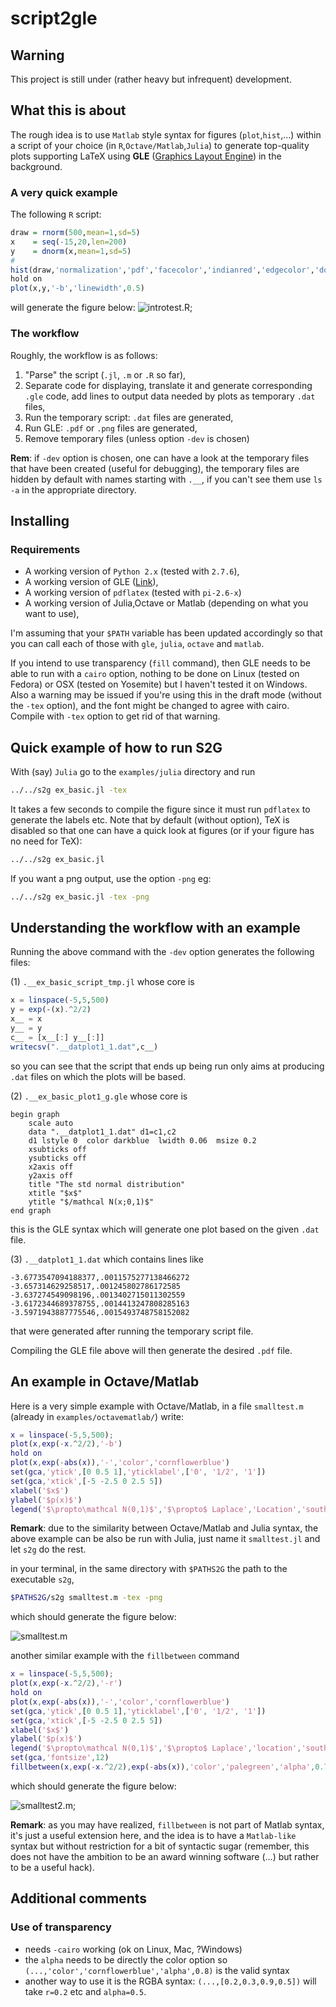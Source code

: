 # script2gle

## Warning

This project is still under (rather heavy but infrequent) development.

## What this is about

The rough idea is to use `Matlab` style syntax for figures (`plot`,`hist`,...) within a script of your choice (in `R`,`Octave/Matlab`,`Julia`) to generate top-quality plots supporting LaTeX using **GLE** ([Graphics Layout Engine](http://glx.sourceforge.net/index.html)) in the background.

### A very quick example

The following `R` script:

```R
draw = rnorm(500,mean=1,sd=5)
x    = seq(-15,20,len=200)
y 	 = dnorm(x,mean=1,sd=5)
#
hist(draw,'normalization','pdf','facecolor','indianred','edgecolor','dodgerblue')
hold on
plot(x,y,'-b','linewidth',0.5)
```

will generate the figure below:
![introtest.R](/examples/R/introtest_plot1_g.png);

### The workflow

Roughly, the workflow is as follows:

1. "Parse" the script (`.jl`, `.m` or `.R` so far),
2. Separate code for displaying, translate it and generate corresponding `.gle` code, add lines to output data needed by plots as temporary `.dat` files,
3. Run the temporary script: `.dat` files are generated,
4. Run GLE: `.pdf` or `.png` files are generated,
5. Remove temporary files (unless option `-dev` is chosen)

**Rem**: if `-dev` option is chosen, one can have a look at the temporary files that have been created (useful for debugging), the temporary files are hidden by default with names starting with `.__`, if you can't see them use `ls -a` in the appropriate directory.

## Installing

### Requirements

- A working version of `Python 2.x` (tested with `2.7.6`),
- A working version of GLE ([Link](http://glx.sourceforge.net/index.html)),
- A working version of `pdflatex` (tested with `pi-2.6-x`)
- A working version of Julia,Octave or Matlab (depending on what you want to use),

I'm assuming that your `$PATH` variable has been updated accordingly so that you can call each of those with `gle`, `julia`, `octave` and `matlab`.

If you intend to use transparency (`fill` command), then GLE needs to be able to run with a `cairo` option, nothing to be done on Linux (tested on Fedora) or OSX (tested on Yosemite) but I haven't tested it on Windows. Also a warning may be issued if you're using this in the draft mode (without the `-tex` option), and the font might be changed to agree with cairo. Compile with `-tex` option to get rid of that warning.

## Quick example of how to run S2G

With (say) `Julia` go to the `examples/julia` directory and run

```Bash
../../s2g ex_basic.jl -tex
```

It takes a few seconds to compile the figure since it must run `pdflatex` to generate the labels etc. Note that by default (without option), TeX is disabled so that one can have a quick look at figures (or if your figure has no need for TeX):

```Bash
../../s2g ex_basic.jl
```

If you want a png output, use the option `-png` eg:

```Bash
../../s2g ex_basic.jl -tex -png
```

## Understanding the workflow with an example

Running the above command with the `-dev` option generates the following files:

(1) `.__ex_basic_script_tmp.jl` whose core is
```Julia
x = linspace(-5,5,500)
y = exp(-(x).^2/2)
x__ = x
y__ = y
c__ = [x__[:] y__[:]]
writecsv(".__datplot1_1.dat",c__)
```
so you can see that the script that ends up being run only aims at producing `.dat` files on which the plots will be based. 

(2) `.__ex_basic_plot1_g.gle` whose core is
```
begin graph
	scale auto
	data ".__datplot1_1.dat" d1=c1,c2
	d1 lstyle 0  color darkblue  lwidth 0.06  msize 0.2 
	xsubticks off 
	ysubticks off
	x2axis off
	y2axis off
	title "The std normal distribution"
	xtitle "$x$"
	ytitle "$/mathcal N(x;0,1)$"
end graph
```
this is the GLE syntax which will generate one plot based on the given `.dat` file.

(3) `.__datplot1_1.dat` which contains lines like
```
-3.6773547094188377,.0011575277138466272
-3.657314629258517,.001245802786172585
-3.637274549098196,.0013402715011302559
-3.6172344689378755,.0014413247808285163
-3.5971943887775546,.0015493748758152082
```
that were generated after running the temporary script file.

Compiling the GLE file above will then generate the desired `.pdf` file.

## An example in Octave/Matlab

Here is a very simple example with Octave/Matlab, in a file `smalltest.m` (already in `examples/octavematlab/`) write:

```Matlab
x = linspace(-5,5,500);
plot(x,exp(-x.^2/2),'-b')
hold on
plot(x,exp(-abs(x)),'-','color','cornflowerblue')
set(gca,'ytick',[0 0.5 1],'yticklabel',['0', '1/2', '1'])
set(gca,'xtick',[-5 -2.5 0 2.5 5])
xlabel('$x$')
ylabel('$p(x)$')
legend('$\propto\mathcal N(0,1)$','$\propto$ Laplace','Location','southeast')
```

**Remark**: due to the similarity between Octave/Matlab and Julia syntax, the above example can be also be run with Julia, just name it `smalltest.jl` and let `s2g` do the rest. 

in your terminal, in the same directory with `$PATHS2G` the path to the executable `s2g`,

```Bash
$PATHS2G/s2g smalltest.m -tex -png
```

which should generate the figure below:

![smalltest.m](/examples/octavematlab/smalltest_plot1_g.png)

another similar example with the `fillbetween` command

```Matlab
x = linspace(-5,5,500);
plot(x,exp(-x.^2/2),'-r')
hold on
plot(x,exp(-abs(x)),'-','color','cornflowerblue')
set(gca,'ytick',[0 0.5 1],'yticklabel',['0', '1/2', '1'])
set(gca,'xtick',[-5 -2.5 0 2.5 5])
xlabel('$x$')
ylabel('$p(x)$')
legend('$\propto\mathcal N(0,1)$','$\propto$ Laplace','location','southeast')
set(gca,'fontsize',12)
fillbetween(x,exp(-x.^2/2),exp(-abs(x)),'color','palegreen','alpha',0.7)
```

which should generate the figure below:

![smalltest2.m](/examples/octavematlab/smalltest2_plot1_g.png);

**Remark**: as you may have realized, `fillbetween` is not part of Matlab syntax, it's just a useful extension here, and the idea is to have a `Matlab-like` syntax but without restriction for a bit of syntactic sugar (remember, this does not have the ambition to be an award winning software (...) but rather to be a useful hack).

## Additional comments
### Use of transparency
- needs `-cairo` working (ok on Linux, Mac, ?Windows)
- the `alpha` needs to be directly the color option so `(...,'color','cornflowerblue','alpha',0.8)` is the valid syntax
- another way to use it is the RGBA syntax: `(...,[0.2,0.3,0.9,0.5])` will take `r=0.2` etc and `alpha=0.5`.
